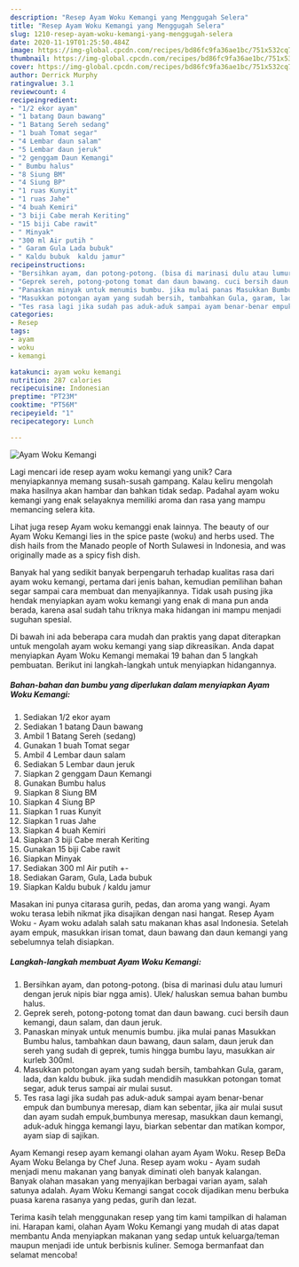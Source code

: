 ```yaml
---
description: "Resep Ayam Woku Kemangi yang Menggugah Selera"
title: "Resep Ayam Woku Kemangi yang Menggugah Selera"
slug: 1210-resep-ayam-woku-kemangi-yang-menggugah-selera
date: 2020-11-19T01:25:50.484Z
image: https://img-global.cpcdn.com/recipes/bd86fc9fa36ae1bc/751x532cq70/ayam-woku-kemangi-foto-resep-utama.jpg
thumbnail: https://img-global.cpcdn.com/recipes/bd86fc9fa36ae1bc/751x532cq70/ayam-woku-kemangi-foto-resep-utama.jpg
cover: https://img-global.cpcdn.com/recipes/bd86fc9fa36ae1bc/751x532cq70/ayam-woku-kemangi-foto-resep-utama.jpg
author: Derrick Murphy
ratingvalue: 3.1
reviewcount: 4
recipeingredient:
- "1/2 ekor ayam"
- "1 batang Daun bawang"
- "1 Batang Sereh sedang"
- "1 buah Tomat segar"
- "4 Lembar daun salam"
- "5 Lembar daun jeruk"
- "2 genggam Daun Kemangi"
- " Bumbu halus"
- "8 Siung BM"
- "4 Siung BP"
- "1 ruas Kunyit"
- "1 ruas Jahe"
- "4 buah Kemiri"
- "3 biji Cabe merah Keriting"
- "15 biji Cabe rawit"
- " Minyak"
- "300 ml Air putih "
- " Garam Gula Lada bubuk"
- " Kaldu bubuk  kaldu jamur"
recipeinstructions:
- "Bersihkan ayam, dan potong-potong. (bisa di marinasi dulu atau lumuri dengan jeruk nipis biar ngga amis). Ulek/ haluskan semua bahan bumbu halus."
- "Geprek sereh, potong-potong tomat dan daun bawang. cuci bersih daun kemangi, daun salam, dan daun jeruk."
- "Panaskan minyak untuk menumis bumbu. jika mulai panas Masukkan Bumbu halus, tambahkan daun bawang, daun salam, daun jeruk dan sereh yang sudah di geprek, tumis hingga bumbu layu, masukkan air kurleb 300ml."
- "Masukkan potongan ayam yang sudah bersih, tambahkan Gula, garam, lada, dan kaldu bubuk. jika sudah mendidih masukkan potongan tomat segar, aduk terus sampai air mulai susut."
- "Tes rasa lagi jika sudah pas aduk-aduk sampai ayam benar-benar empuk dan bumbunya meresap, diam kan sebentar, jika air mulai susut dan ayam sudah empuk,bumbunya meresap, masukkan daun kemangi, aduk-aduk hingga kemangi layu, biarkan sebentar dan matikan kompor, ayam siap di sajikan."
categories:
- Resep
tags:
- ayam
- woku
- kemangi

katakunci: ayam woku kemangi 
nutrition: 287 calories
recipecuisine: Indonesian
preptime: "PT23M"
cooktime: "PT56M"
recipeyield: "1"
recipecategory: Lunch

---
```



![Ayam Woku Kemangi](https://img-global.cpcdn.com/recipes/bd86fc9fa36ae1bc/751x532cq70/ayam-woku-kemangi-foto-resep-utama.jpg)

Lagi mencari ide resep ayam woku kemangi yang unik? Cara menyiapkannya memang susah-susah gampang. Kalau keliru mengolah maka hasilnya akan hambar dan bahkan tidak sedap. Padahal ayam woku kemangi yang enak selayaknya memiliki aroma dan rasa yang mampu memancing selera kita.

Lihat juga resep Ayam woku kemanggi enak lainnya. The beauty of our Ayam Woku Kemangi lies in the spice paste (woku) and herbs used. The dish hails from the Manado people of North Sulawesi in Indonesia, and was originally made as a spicy fish dish.

Banyak hal yang sedikit banyak berpengaruh terhadap kualitas rasa dari ayam woku kemangi, pertama dari jenis bahan, kemudian pemilihan bahan segar sampai cara membuat dan menyajikannya. Tidak usah pusing jika hendak menyiapkan ayam woku kemangi yang enak di mana pun anda berada, karena asal sudah tahu triknya maka hidangan ini mampu menjadi suguhan spesial.


Di bawah ini ada beberapa cara mudah dan praktis yang dapat diterapkan untuk mengolah ayam woku kemangi yang siap dikreasikan. Anda dapat menyiapkan Ayam Woku Kemangi memakai 19 bahan dan 5 langkah pembuatan. Berikut ini langkah-langkah untuk menyiapkan hidangannya.

<!--inarticleads1-->

##### Bahan-bahan dan bumbu yang diperlukan dalam menyiapkan Ayam Woku Kemangi:

1. Sediakan 1/2 ekor ayam
1. Sediakan 1 batang Daun bawang
1. Ambil 1 Batang Sereh (sedang)
1. Gunakan 1 buah Tomat segar
1. Ambil 4 Lembar daun salam
1. Sediakan 5 Lembar daun jeruk
1. Siapkan 2 genggam Daun Kemangi
1. Gunakan  Bumbu halus
1. Siapkan 8 Siung BM
1. Siapkan 4 Siung BP
1. Siapkan 1 ruas Kunyit
1. Siapkan 1 ruas Jahe
1. Siapkan 4 buah Kemiri
1. Siapkan 3 biji Cabe merah Keriting
1. Gunakan 15 biji Cabe rawit
1. Siapkan  Minyak
1. Sediakan 300 ml Air putih +-
1. Sediakan  Garam, Gula, Lada bubuk
1. Siapkan  Kaldu bubuk / kaldu jamur


Masakan ini punya citarasa gurih, pedas, dan aroma yang wangi. Ayam woku terasa lebih nikmat jika disajikan dengan nasi hangat. Resep Ayam Woku - Ayam woku adalah salah satu makanan khas asal Indonesia. Setelah ayam empuk, masukkan irisan tomat, daun bawang dan daun kemangi yang sebelumnya telah disiapkan. 

<!--inarticleads2-->

##### Langkah-langkah membuat Ayam Woku Kemangi:

1. Bersihkan ayam, dan potong-potong. (bisa di marinasi dulu atau lumuri dengan jeruk nipis biar ngga amis). Ulek/ haluskan semua bahan bumbu halus.
1. Geprek sereh, potong-potong tomat dan daun bawang. cuci bersih daun kemangi, daun salam, dan daun jeruk.
1. Panaskan minyak untuk menumis bumbu. jika mulai panas Masukkan Bumbu halus, tambahkan daun bawang, daun salam, daun jeruk dan sereh yang sudah di geprek, tumis hingga bumbu layu, masukkan air kurleb 300ml.
1. Masukkan potongan ayam yang sudah bersih, tambahkan Gula, garam, lada, dan kaldu bubuk. jika sudah mendidih masukkan potongan tomat segar, aduk terus sampai air mulai susut.
1. Tes rasa lagi jika sudah pas aduk-aduk sampai ayam benar-benar empuk dan bumbunya meresap, diam kan sebentar, jika air mulai susut dan ayam sudah empuk,bumbunya meresap, masukkan daun kemangi, aduk-aduk hingga kemangi layu, biarkan sebentar dan matikan kompor, ayam siap di sajikan.


Ayam Kemangi resep ayam kemangi olahan ayam Ayam Woku. Resep BeDa Ayam Woku Belanga by Chef Juna. Resep ayam woku - Ayam sudah menjadi menu makanan yang banyak diminati oleh banyak kalangan. Banyak olahan masakan yang menyajikan berbagai varian ayam, salah satunya adalah. Ayam Woku Kemangi sangat cocok dijadikan menu berbuka puasa karena rasanya yang pedas, gurih dan lezat. 

Terima kasih telah menggunakan resep yang tim kami tampilkan di halaman ini. Harapan kami, olahan Ayam Woku Kemangi yang mudah di atas dapat membantu Anda menyiapkan makanan yang sedap untuk keluarga/teman maupun menjadi ide untuk berbisnis kuliner. Semoga bermanfaat dan selamat mencoba!
